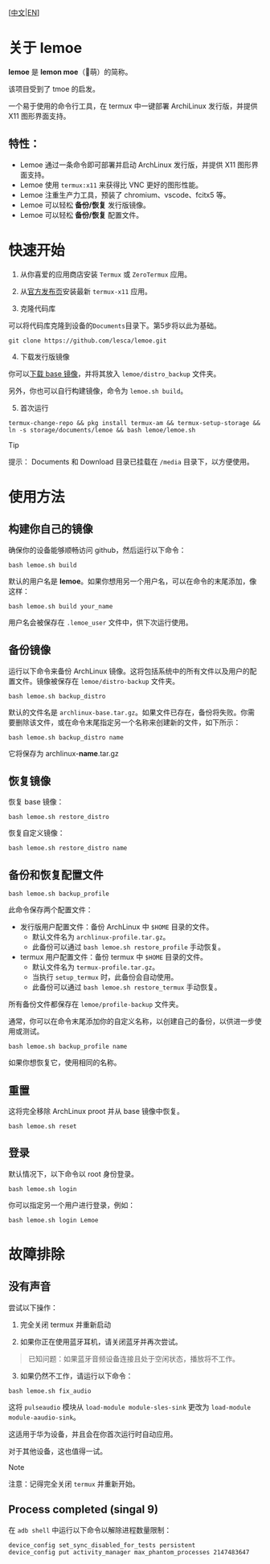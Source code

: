 [[中文](README_CN.md)|[EN](README.md)]

# 关于 **lemoe**

**lemoe** 是 **lemon moe**（🍋萌）的简称。

该项目受到了 tmoe 的启发。

一个易于使用的命令行工具，在 termux 中一键部署 ArchiLinux 发行版，并提供 X11 图形界面支持。

## 特性：

* Lemoe 通过一条命令即可部署并启动 ArchLinux 发行版，并提供 X11 图形界面支持。
* Lemoe 使用 `termux:x11` 来获得比 VNC 更好的图形性能。
* Lemoe 注重生产力工具，预装了 chromium、vscode、fcitx5 等。
* Lemoe 可以轻松 **备份/恢复** 发行版镜像。
* Lemoe 可以轻松 **备份/恢复** 配置文件。



# 快速开始

1. 从你喜爱的应用商店安装 `Termux` 或 `ZeroTermux` 应用。

2. 从[官方发布页](https://github.com/termux/termux-x11/releases)安装最新 `termux-x11` 应用。

3. 克隆代码库

可以将代码库克隆到设备的`Documents`目录下。第5步将以此为基础。

```
git clone https://github.com/lesca/lemoe.git
```

4. 下载发行版镜像

你可以[下载 base 镜像](https://github.com/lesca/lemoe/wiki/Download)，并将其放入 `lemoe/distro_backup` 文件夹。

另外，你也可以自行构建镜像，命令为 `lemoe.sh build`。

5. 首次运行

```
termux-change-repo && pkg install termux-am && termux-setup-storage && ln -s storage/documents/lemoe && bash lemoe/lemoe.sh
```

> [!TIP]
> 提示： Documents 和 Download 目录已挂载在 `/media` 目录下，以方便使用。

# 使用方法

## 构建你自己的镜像

确保你的设备能够顺畅访问 github，然后运行以下命令：

```
bash lemoe.sh build
``` 

默认的用户名是 **lemoe**。如果你想用另一个用户名，可以在命令的末尾添加，像这样：

```
bash lemoe.sh build your_name
```

用户名会被保存在 `.lemoe_user` 文件中，供下次运行使用。

## 备份镜像

运行以下命令来备份 ArchLinux 镜像。这将包括系统中的所有文件以及用户的配置文件。镜像被保存在 `lemoe/distro-backup` 文件夹。

```
bash lemoe.sh backup_distro
```

默认的文件名是 `archlinux-base.tar.gz`。如果文件已存在，备份将失败。你需要删除该文件，或在命令末尾指定另一个名称来创建新的文件，如下所示：

```
bash lemoe.sh backup_distro name
```

它将保存为 archlinux-**name**.tar.gz

## 恢复镜像

恢复 base 镜像：

```
bash lemoe.sh restore_distro
```

恢复自定义镜像：

```
bash lemoe.sh restore_distro name
```

## 备份和恢复配置文件

```
bash lemoe.sh backup_profile
```

此命令保存两个配置文件：

* 发行版用户配置文件：备份 ArchLinux 中 `$HOME` 目录的文件。
  * 默认文件名为 `archlinux-profile.tar.gz`。
  * 此备份可以通过 `bash lemoe.sh restore_profile` 手动恢复。
* termux 用户配置文件：备份 termux 中 `$HOME` 目录的文件。
  * 默认文件名为 `termux-profile.tar.gz`。
  * 当执行 `setup_termux` 时，此备份会自动使用。
  * 此备份可以通过 `bash lemoe.sh restore_termux` 手动恢复。

所有备份文件都保存在 `lemoe/profile-backup` 文件夹。

通常，你可以在命令末尾添加你的自定义名称，以创建自己的备份，以供进一步使用或测试。

```
bash lemoe.sh backup_profile name
```

如果你想恢复它，使用相同的名称。

## 重置

这将完全移除 ArchLinux proot 并从 base 镜像中恢复。

```
bash lemoe.sh reset
```

## 登录

默认情况下，以下命令以 root 身份登录。

```
bash lemoe.sh login
```

你可以指定另一个用户进行登录，例如：

```
bash lemoe.sh login Lemoe
```


# 故障排除

## 没有声音

尝试以下操作：

1. 完全关闭 termux 并重新启动

2. 如果你正在使用蓝牙耳机，请关闭蓝牙并再次尝试。

> 已知问题：如果蓝牙音频设备连接且处于空闲状态，播放将不工作。

3. 如果仍然不工作，请运行以下命令：

```
bash lemoe.sh fix_audio
```

这将 `pulseaudio` 模块从 `load-module module-sles-sink` 更改为 `load-module module-aaudio-sink`。

这适用于华为设备，并且会在你首次运行时自动应用。

对于其他设备，这也值得一试。

> [!NOTE]
> 注意：记得完全关闭 `termux` 并重新开始。

## Process completed (singal 9)

在 `adb shell` 中运行以下命令以解除进程数量限制：

```
device_config set_sync_disabled_for_tests persistent
device_config put activity_manager max_phantom_processes 2147483647
```
